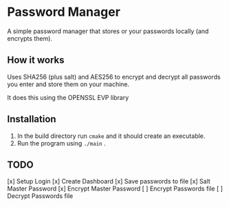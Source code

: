 # Password Manager

A simple password manager that stores or your passwords locally (and encrypts them).

## How it works

Uses SHA256 (plus salt) and AES256 to encrypt and decrypt all passwords you enter and store them on your machine.

It does this using the OPENSSL EVP library

## Installation

1. In the build directory run ```cmake``` and it should create an executable.
2. Run the program using ```./main``` .

## TODO

[x] Setup Login
[x] Create Dashboard
[x] Save passwords to file
[x] Salt Master Password 
[x] Encrypt Master Password
[ ] Encrypt Passwords file
[ ] Decrypt Passwords file

